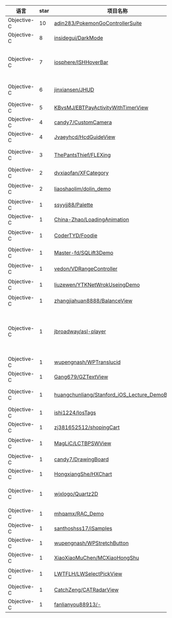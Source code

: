语言|star|项目名称|描述
---|---|---|---
Objective-C|10|[adin283/PokemonGoControllerSuite](https://github.com/adin283/PokemonGoControllerSuite)|PokemonGoControllerSuite
Objective-C|8|[insidegui/DarkMode](https://github.com/insidegui/DarkMode)|Enable "real dark mode" on OS X / macOS
Objective-C|7|[iosphere/ISHHoverBar](https://github.com/iosphere/ISHHoverBar)|A floating UIToolBar replacement as seen in the iOS10 Maps app, supporting both vertical and horizontal orientation.
Objective-C|6|[jinxiansen/JHUD](https://github.com/jinxiansen/JHUD)|A full screen of the Hud when loading the data (Objective-C).
Objective-C|5|[KBvsMJ/EBTPayActivityWithTimerView](https://github.com/KBvsMJ/EBTPayActivityWithTimerView)| 
Objective-C|4|[candy7/CustomCamera](https://github.com/candy7/CustomCamera)| 
Objective-C|4|[Jvaeyhcd/HcdGuideView](https://github.com/Jvaeyhcd/HcdGuideView)|An easy way to add a guide page in your app.
Objective-C|3|[ThePantsThief/FLEXing](https://github.com/ThePantsThief/FLEXing)|A simple tweak to activate FLEX with multi-finger gestures
Objective-C|2|[dvxiaofan/XFCategory](https://github.com/dvxiaofan/XFCategory)|自己积累的实用分类
Objective-C|2|[liaoshaolim/dolin_demo](https://github.com/liaoshaolim/dolin_demo)|平时喜欢写各种demo，这个算是demo的整合吧
Objective-C|1|[ssyyjj88/Palette](https://github.com/ssyyjj88/Palette)|Palette
Objective-C|1|[China-Zhao/LoadingAnimation](https://github.com/China-Zhao/LoadingAnimation)| 
Objective-C|1|[CoderTYD/Foodie](https://github.com/CoderTYD/Foodie)|我们不卖美食,只做美食的搬运工.
Objective-C|1|[Master-fd/SQLift3Demo](https://github.com/Master-fd/SQLift3Demo)|FMDB普通模式和多线程读写数据的小demo
Objective-C|1|[vedon/VDRangeController](https://github.com/vedon/VDRangeController)| 
Objective-C|1|[liuzewen/YTKNetWrokUseingDemo](https://github.com/liuzewen/YTKNetWrokUseingDemo)|基于猿题库第三方网络框架，编写demo，供参考
Objective-C|1|[zhangjiahuan8888/BalanceView](https://github.com/zhangjiahuan8888/BalanceView)| 
Objective-C|1|[jbroadway/asl-player](https://github.com/jbroadway/asl-player)|A sign language video player for Apache Cordova that embeds into the corner of your screen, allowing for simultaneous playback with another video.
Objective-C|1|[wupengnash/WPTranslucid](https://github.com/wupengnash/WPTranslucid)| 
Objective-C|1|[Gang679/GZTextView](https://github.com/Gang679/GZTextView)| 
Objective-C|1|[huangchunliang/Stanford_iOS_Lecture_DemoBundle](https://github.com/huangchunliang/Stanford_iOS_Lecture_DemoBundle)|Stanford University  : Developing Apps for iOS CS193P Demo bundle
Objective-C|1|[ishi1224/IosTags](https://github.com/ishi1224/IosTags)| 
Objective-C|1|[zj381652512/shopingCart](https://github.com/zj381652512/shopingCart)| 
Objective-C|1|[MagLiC/LCTBPSWView](https://github.com/MagLiC/LCTBPSWView)|仿支付宝支付密码的密码框输入界面，代码简单易懂。
Objective-C|1|[candy7/DrawingBoard](https://github.com/candy7/DrawingBoard)| 
Objective-C|1|[HongxiangShe/HXChart](https://github.com/HongxiangShe/HXChart)|折线图
Objective-C|1|[wjxlogo/Quartz2D](https://github.com/wjxlogo/Quartz2D)|Quartz 2D是一个二维绘图引擎，同时支持iOS和Mac系统
Objective-C|1|[mhqamx/RAC_Demo](https://github.com/mhqamx/RAC_Demo)| 
Objective-C|1|[santhoshss17/iSamples](https://github.com/santhoshss17/iSamples)| 
Objective-C|1|[wupengnash/WPStretchButton](https://github.com/wupengnash/WPStretchButton)|WPStretchButton
Objective-C|1|[XiaoXiaoMuChen/MCXiaoHongShu](https://github.com/XiaoXiaoMuChen/MCXiaoHongShu)|仿小红书
Objective-C|1|[LWTFLH/LWSelectPickView](https://github.com/LWTFLH/LWSelectPickView)|全国省市县的选择，已封装好，可直接用。ARC
Objective-C|1|[CatchZeng/CATRadarView](https://github.com/CatchZeng/CATRadarView)|iOS radar view
Objective-C|1|[fanlianyou88913/-](https://github.com/fanlianyou88913/-)|音乐
